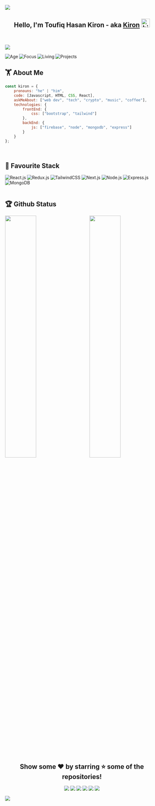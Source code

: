 ![](https://raw.githubusercontent.com/halfrost/halfrost/master/icons/header_.png)

## <p align="center">Hello, I'm Toufiq Hasan Kiron - aka <a href="https://toufiqhasankiron.me" target="_blank">Kiron</a>  <img src="https://user-images.githubusercontent.com/1303154/88677602-1635ba80-d120-11ea-84d8-d263ba5fc3c0.gif" width="28px" alt="hi"></p>
<br/>

<p align="left"> <img src="https://komarev.com/ghpvc/?username=kiron0&label=Kiron's%20Profile%20Views&style=flat"/> </p>

![Age](https://img.shields.io/badge/age-19-blueviolet)
![Focus](https://img.shields.io/badge/focus-FullStack-critical)
![Living](https://img.shields.io/badge/living-Bogura-ff69b4)
![Projects](https://img.shields.io/badge/projects-13-important)

## 🏋 About Me

```javascript
const kiron = {
    pronouns: "he" | "him",
    code: [Javascript, HTML, CSS, React],
    askMeAbout: ["web dev", "tech", "crypto", "music", "coffee"],
    technologies: {
        frontEnd: {
            css: ["bootstrap", "tailwind"]
        },
        backEnd: {
            js: ["firebase", "node", "mongodb", "express"]
        }        
    }
};
```
<br/>

## 🎀 Favourite Stack

<div align="left">

<img alt="React.js" src="https://img.shields.io/badge/React-20232A?style=for-the-badge&logo=react&logoColor=61DAFB" />
<img alt="Redux.js" src="https://img.shields.io/badge/Redux-593D88?style=for-the-badge&logo=redux&logoColor=white" />
<img alt="TailwindCSS" src="https://img.shields.io/badge/Tailwind_CSS-38B2AC?style=for-the-badge&logo=tailwind-css&logoColor=white"/>
<img alt="Next.js" src="https://img.shields.io/badge/next.js-000000?style=for-the-badge&logo=nextdotjs&logoColor=white" />
<img alt="Node.js" src="https://img.shields.io/badge/Node.js-43853D?style=for-the-badge&logo=node.js&logoColor=white" />
<img alt="Express.js" src="https://img.shields.io/badge/express.js-%23404d59.svg?style=for-the-badge&logo=express&logoColor=%2361DAFB"/>
<img alt="MongoDB" src="https://img.shields.io/badge/MongoDB-4EA94B?style=for-the-badge&logo=mongodb&logoColor=white" />

</div>
  
<br /> 

## 🏆 Github Status

<img  src="https://github-readme-stats.vercel.app/api?username=kiron0&show_icons=true&hide_border=true&theme=radical" width="45%" align="right" >
<img  src="https://github-readme-streak-stats.herokuapp.com/?user=kiron0&theme=radical" width="45%" >

<br />

<div align="center">

## Show some ❤️ by starring ⭐ some of the repositories!

[<img src="https://img.shields.io/badge/Portfolio-%23000000.svg?&style=for-the-badge&logo=react&logoColor=61DAFB">](https://toufiqhasankiron.me/)
[<img src="https://img.shields.io/badge/Gmail-D14836?style=for-the-badge&logo=gmail&logoColor=white">](https://mail.google.com/mail/?view=cm&fs=1&to=toufiqhasankiron0@gmail.com)
[<img src="https://img.shields.io/badge/linkedin-%230077B5.svg?&style=for-the-badge&logo=linkedin&logoColor=white">](https://www.linkedin.com/in/Toufiq-Hasan-Kiron/)
[<img src="https://img.shields.io/badge/Medium-12100E?style=for-the-badge&logo=medium&logoColor=white">](https://kiron0.medium.com/)
[<img src="https://img.shields.io/badge/facebook-%231877F2.svg?&style=for-the-badge&logo=facebook&logoColor=white">](https://facebook.com/toufiqhasankiron)
[<img src="https://img.shields.io/badge/instagram-%23E4405F.svg?&style=for-the-badge&logo=instagram&logoColor=white">](https://instagram.com/toufiq_hasan_kiron)

</div>

![](https://i.imgur.com/IuzIC2j.png)
